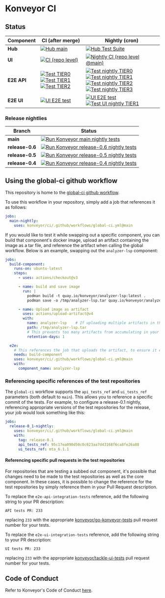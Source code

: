 # Konveyor CI

## Status

Component | CI (after merge) | Nightly (cron)
--|--|--
**Hub** | [![Hub main](https://github.com/konveyor/tackle2-hub/actions/workflows/main.yml/badge.svg?branch=main)](https://github.com/konveyor/tackle2-hub/actions/workflows/main.yml) | [![Hub Test Suite](https://github.com/konveyor/tackle2-hub/actions/workflows/test-nightly.yml/badge.svg?branch=main)](https://github.com/konveyor/tackle2-hub/actions/workflows/test-nightly.yml)
**UI** | [![CI (repo level)](https://github.com/konveyor/tackle2-ui/actions/workflows/ci-repo.yml/badge.svg?branch=main)](https://github.com/konveyor/tackle2-ui/actions/workflows/ci-repo.yml) | [![Nightly CI (repo level @main)](https://github.com/konveyor/tackle2-ui/actions/workflows/nightly-ci-repo.yaml/badge.svg?event=schedule)](https://github.com/konveyor/tackle2-ui/actions/workflows/nightly-ci-repo.yaml)
**E2E API** | [![Test TIER0](https://github.com/konveyor/go-konveyor-tests/actions/workflows/main-tier0.yml/badge.svg)](https://github.com/konveyor/go-konveyor-tests/actions/workflows/main-tier0.yml) [![Test TIER1](https://github.com/konveyor/go-konveyor-tests/actions/workflows/main-tier1.yml/badge.svg)](https://github.com/konveyor/go-konveyor-tests/actions/workflows/main-tier1.yml) [![Test TIER2](https://github.com/konveyor/go-konveyor-tests/actions/workflows/main-tier2.yml/badge.svg)](https://github.com/konveyor/go-konveyor-tests/actions/workflows/main-tier2.yml) | [![Test nightly TIER0](https://github.com/konveyor/go-konveyor-tests/actions/workflows/nightly-tier0.yml/badge.svg)](https://github.com/konveyor/go-konveyor-tests/actions/workflows/nightly-tier0.yml) [![Test nightly TIER1](https://github.com/konveyor/go-konveyor-tests/actions/workflows/nightly-tier1.yml/badge.svg)](https://github.com/konveyor/go-konveyor-tests/actions/workflows/nightly-tier1.yml) [![Test nightly TIER2](https://github.com/konveyor/go-konveyor-tests/actions/workflows/nightly-tier2.yml/badge.svg)](https://github.com/konveyor/go-konveyor-tests/actions/workflows/nightly-tier2.yml) [![Test nightly TIER3](https://img.shields.io/endpoint?url=https%3A%2F%2Fsajidmansoori12.pythonanywhere.com%2Fretrieve_data%3Fpipeline%3Dtier3-nightly&cacheSeconds=60)](https://jenkins-csb-migrationqe-main.dno.corp.redhat.com/view/MTA/job/mta/job/konveyor-tier3-nightly/)
**E2E UI** | [![UI E2E test](https://github.com/konveyor/tackle-ui-tests/actions/workflows/k8s-ci.yml/badge.svg?branch=main)](https://github.com/konveyor/tackle-ui-tests/actions/workflows/k8s-ci.yml) | [![UI E2E test](https://github.com/konveyor/tackle-ui-tests/actions/workflows/k8s-cron.yml/badge.svg?branch=main)](https://github.com/konveyor/tackle-ui-tests/actions/workflows/k8s-cron.yml) [![Test UI nightly TIER1](https://img.shields.io/endpoint?url=https%3A%2F%2Fsajidmansoori12.pythonanywhere.com%2Fretrieve_data%3Fpipeline%3Dui-tier1-nightly&cacheSeconds=60)](https://jenkins-csb-migrationqe-main.dno.corp.redhat.com/view/Konveyor/job/mta/job/konveyor-ui-tier1-nightly/)


### Release nightlies

Branch | Status
--|--
**main** | [![Run Konveyor main nightly tests](https://github.com/konveyor/ci/actions/workflows/nightly-main.yaml/badge.svg?branch=main)](https://github.com/konveyor/ci/actions/workflows/nightly-main.yaml)
**release-0.6** | [![Run Konveyor release-0.6 nightly tests](https://github.com/konveyor/ci/actions/workflows/nightly-release-0.6.yaml/badge.svg?branch=main)](https://github.com/konveyor/ci/actions/workflows/nightly-release-0.6.yaml)
**release-0.5** | [![Run Konveyor release-0.5 nightly tests](https://github.com/konveyor/ci/actions/workflows/nightly-release-0.5.yaml/badge.svg?branch=main)](https://github.com/konveyor/ci/actions/workflows/nightly-release-0.5.yaml)
**release-0.4** | [![Run Konveyor release-0.4 nightly tests](https://github.com/konveyor/ci/actions/workflows/nightly-release-0.4.yaml/badge.svg?branch=main)](https://github.com/konveyor/ci/actions/workflows/nightly-release-0.4.yaml)



## Using the global-ci github workflow

This repository is home to the [global-ci github workflow](https://github.com/konveyor/ci/tree/main/.github/workflows/global-ci.yml).

To use this workflow in your repository, simply add a job that references it as follows:

```yaml
jobs:
  main-nightly:
    uses: konveyor/ci/.github/workflows/global-ci.yml@main
```

If you would like to test it while swapping out a specific component, you can build that component's docker image, upload an artifact
containing the image as a tar file, and reference the artifact when calling the global workflow. Below is an example, swapping out the
`analyzer-lsp` component:


```yaml
jobs:
  build-component:
    runs-on: ubuntu-latest
    steps:
      - uses: actions/checkout@v3

      - name: build and save image
        run: |
          podman build -t quay.io/konveyor/analyzer-lsp:latest .
          podman save -o /tmp/analyzer-lsp.tar quay.io/konveyor/analyzer-lsp:latest

      - name: Upload image as artifact
        uses: actions/upload-artifact@v4
        with:
          name: analyzer-lsp    # If uploading multiple artifacts in the workflow, make sure there is a unique name for each
          path: /tmp/analyzer-lsp.tar
          # This prevents too many artifacts from accumulating in your repository
          retention-days: 1

  e2e:
    # This references the job that uploads the artifact, to ensure it exists before the job is run
    needs: build-component
    uses: konveyor/ci/.github/workflows/global-ci.yml@main
    with:
      component_name: analyzer-lsp
```

### Referencing specific references of the test repositories

The `global-ci` workflow supports the `api_tests_ref` and `ui_tests_ref` parameters (both default to `main`). This allows you to reference a specific commit of the tests. For example, to configure a release-0.1 nightly, referencing appropriate versions of the test repositories for the release, your job would look something like this:

```yaml
jobs:
  release-0_1-nightly:
    uses: konveyor/ci/.github/workflows/global-ci.yml@main
    with:
      tag: release-0.1
      api_tests_ref: 95c17ea090d50c0c623aa7d43168f6ca8fe26a88
      ui_tests_ref: mta_6.1.1
```

#### Referencing specific pull requests in the test repositories

For repositories that are testing a subbed out component, it's possible that changes need to be made to the test repositories as well as the core component. In these cases, it is possible to change the reference for the test repositories by simply reference them in your Pull Request description.

To replace the `e2e-api-integration-tests` reference, add the following string to your PR description:

```
API tests PR: 233
```

replacing `233` with the appropriate [konveyor/go-konveyor-tests](https://github.com/konveyor/go-konveyor-tests) pull request number for your tests.


To replace the `e2e-ui-integration-tests` reference, add the following string to your PR description:

```
UI tests PR: 233
```

replacing `233` with the appropriate [konveyor/tackle-ui-tests](https://github.com/konveyor/tackle-ui-tests) pull request number for your tests.


## Code of Conduct
Refer to Konveyor's Code of Conduct [here](https://github.com/konveyor/community/blob/main/CODE_OF_CONDUCT.md).
